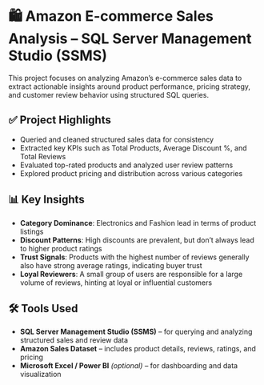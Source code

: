 # 🛍️ Amazon E-commerce Sales Analysis – SQL Server Management Studio (SSMS)

This project focuses on analyzing Amazon’s e-commerce sales data to extract actionable insights around product performance, pricing strategy, and customer review behavior using structured SQL queries.

## ✅ Project Highlights

- Queried and cleaned structured sales data for consistency
- Extracted key KPIs such as Total Products, Average Discount %, and Total Reviews
- Evaluated top-rated products and analyzed user review patterns
- Explored product pricing and distribution across various categories

## 📊 Key Insights

- **Category Dominance**: Electronics and Fashion lead in terms of product listings  
- **Discount Patterns**: High discounts are prevalent, but don’t always lead to higher product ratings  
- **Trust Signals**: Products with the highest number of reviews generally also have strong average ratings, indicating buyer trust  
- **Loyal Reviewers**: A small group of users are responsible for a large volume of reviews, hinting at loyal or influential customers

## 🛠️ Tools Used

- **SQL Server Management Studio (SSMS)** – for querying and analyzing structured sales and review data  
- **Amazon Sales Dataset** – includes product details, reviews, ratings, and pricing  
- **Microsoft Excel / Power BI** *(optional)* – for dashboarding and data visualization
